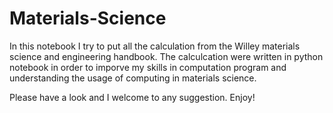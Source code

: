 # Materials-Science
In this notebook I try to put all the calculation from the Willey materials science and engineering handbook.
The calculcation were written in python notebook in order to imporve my skills in computation program and understanding the usage of computing in materials science.

Please have a look and I welcome to any suggestion.
Enjoy!
